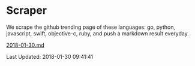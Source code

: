 # Scraper

We scrape the github trending page of these languages: go, python, javascript, swift, objective-c, ruby, and push a markdown result everyday.

[2018-01-30.md](https://github.com/henson/Scraper/blob/master/2018-01-30.md)

Last Updated: 2018-01-30 09:41:41